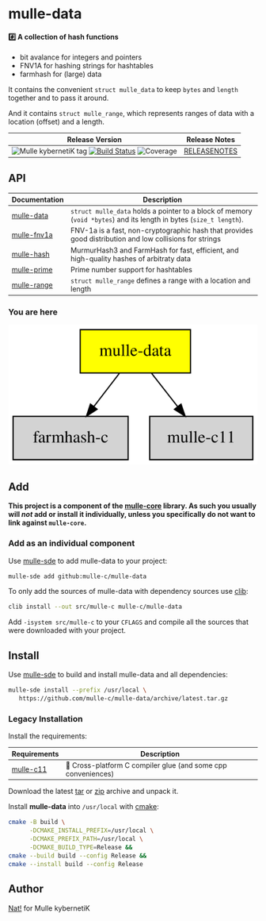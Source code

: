 # mulle-data

#### #️⃣ A collection of hash functions

* bit avalance for integers and pointers
* FNV1A for hashing strings for hashtables
* farmhash for (large) data

It contains the convenient `struct mulle_data` to keep `bytes` and
`length` together and to pass it around.

And it contains `struct mulle_range`, which represents ranges of data with
a location (offset) and a length.




| Release Version                                       | Release Notes
|-------------------------------------------------------|--------------
| ![Mulle kybernetiK tag](https://img.shields.io/github/tag/mulle-c/mulle-data.svg?branch=master) [![Build Status](https://github.com/mulle-c/mulle-data/workflows/CI/badge.svg?branch=master)](//github.com/mulle-c/mulle-data/actions) ![Coverage](https://img.shields.io/badge/coverage-97%25%C2%A0-2acf49) | [RELEASENOTES](RELEASENOTES.md) |


## API

| Documentation                     | Description
|-----------------------------------|-------------------
| [mulle-data](dox/API_DATA.md)     | `struct mulle_data` holds a pointer to a block of memory (`void *bytes`) and its length in bytes (`size_t length`).
| [mulle-fnv1a](dox/API_FNV1A.md)   | FNV-1a  is a fast, non-cryptographic hash that provides good distribution and low collisions for strings
| [mulle-hash](dox/API_HASH.md)     | MurmurHash3 and FarmHash for fast, efficient, and high-quality hashes of arbitraty data
| [mulle-prime](dox/API_PRIME.md)   | Prime number support for hashtables
| [mulle-range](dox/API_RANGE.md)   | `struct mulle_range` defines a range with a location and length




### You are here

![Overview](overview.dot.svg)





## Add

**This project is a component of the [mulle-core](//github.com/mulle-core/mulle-core) library. As such you usually will *not* add or install it
individually, unless you specifically do not want to link against
`mulle-core`.**


### Add as an individual component

Use [mulle-sde](//github.com/mulle-sde) to add mulle-data to your project:

``` sh
mulle-sde add github:mulle-c/mulle-data
```

To only add the sources of mulle-data with dependency
sources use [clib](https://github.com/clibs/clib):


``` sh
clib install --out src/mulle-c mulle-c/mulle-data
```

Add `-isystem src/mulle-c` to your `CFLAGS` and compile all the sources that were downloaded with your project.


## Install

Use [mulle-sde](//github.com/mulle-sde) to build and install mulle-data and all dependencies:

``` sh
mulle-sde install --prefix /usr/local \
   https://github.com/mulle-c/mulle-data/archive/latest.tar.gz
```

### Legacy Installation

Install the requirements:

| Requirements                                 | Description
|----------------------------------------------|-----------------------
| [mulle-c11](https://github.com/mulle-c/mulle-c11)             | 🔀 Cross-platform C compiler glue (and some cpp conveniences)

Download the latest [tar](https://github.com/mulle-c/mulle-data/archive/refs/tags/latest.tar.gz) or [zip](https://github.com/mulle-c/mulle-data/archive/refs/tags/latest.zip) archive and unpack it.

Install **mulle-data** into `/usr/local` with [cmake](https://cmake.org):

``` sh
cmake -B build \
      -DCMAKE_INSTALL_PREFIX=/usr/local \
      -DCMAKE_PREFIX_PATH=/usr/local \
      -DCMAKE_BUILD_TYPE=Release &&
cmake --build build --config Release &&
cmake --install build --config Release
```


## Author

[Nat!](https://mulle-kybernetik.com/weblog) for Mulle kybernetiK  



